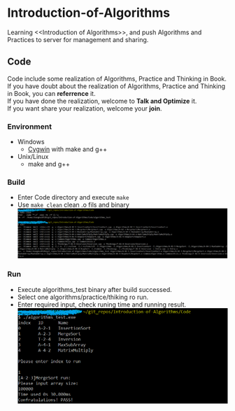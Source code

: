 # Introduction-of-Algorithms
Learning &lt;&lt;Introduction of Algorithms>>, and push Algorithms and Practices to server for management and sharing.

## Code
Code include some realization of Algorithms, Practice and Thinking in Book.  
If you have doubt about the realization of Algorithms, Practice and Thinking in Book, you can **referrence** it.  
If you have done the realization, welcome to **Talk and Optimize** it.  
If you want share your realization, welcome your **join**.

### Environment
* Windows
    * [Cygwin](http://www.cygwin.com/) with make and g++
* Unix/Linux
    * make and g++

### Build
* Enter Code directory and execute `make`
* Use `make clean` clean .o fils and binary
![Build](res/Build.png)

### Run
* Execute algorithms_test binary after build successed.
* Select one algorithms/practice/thiking ro run.
* Enter required input, check runing time and running result.
![Run](res/Run.png)
